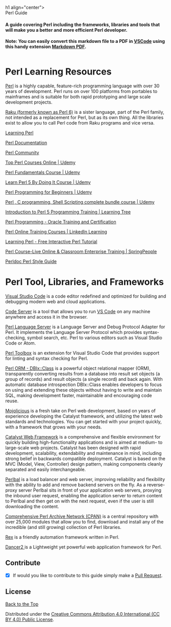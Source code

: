 h1 align="center">
 <img src="">
  <br />
 Perl Guide
</h1>

#### A guide covering Perl including the frameworks, libraries and tools that will make you a better and more efficient Perl developer.

**Note: You can easily convert this markdown file to a PDF in [VSCode](https://code.visualstudio.com/) using this handy extension [Markdown PDF](https://marketplace.visualstudio.com/items?itemName=yzane.markdown-pdf).**

<p align="center">
 <img src="">
  <br />
</p>

# Perl Learning Resources

[Perl](https://www.perl.org/) is a highly capable, feature-rich programming language with over 30 years of development. Perl runs on over 100 platforms from portables to mainframes and is suitable for both rapid prototyping and large scale development projects.

[Raku (formerly known as Perl 6)](https://www.perl.org/about.html) is a sister language, part of the Perl family, not intended as a replacement for Perl, but as its own thing. All the libraries exist to allow you to call Perl code from Raku programs and vice versa.

[Learning Perl](https://www.perl.org/learn.html)

[Perl Documentation](https://www.perl.org/docs.html)

[Perl Community](https://www.perl.org/community.html)

[Top Perl Courses Online | Udemy](https://www.udemy.com/topic/perl/)

[Perl Fundamentals Course | Udemy](https://www.udemy.com/course/perl-fundamentals/)

[Learn Perl 5 By Doing It Course | Udemy](https://www.udemy.com/course/perltutorial/)

[Perl Programming for Beginners | Udemy](https://www.udemy.com/course/perl-programming-for-beginners/)

[Perl , C programming, Shell Scripting complete bundle course | Udemy](https://www.udemy.com/course/perl-programming-for-beginners-b/)

[Introduction to Perl 5 Programming Training | Learning Tree](https://www.learningtree.com/courses/431/introductory-perl-5-programming-training/)

[Perl Programming - Oracle Training and Certification](https://education.oracle.com/perl-programming/courP_1278)

[Perl Online Training Courses | LinkedIn Learning](https://www.linkedin.com/learning/topics/perl)

[Learning Perl - Free Interactive Perl Tutorial](https://www.learn-perl.org/)

[Perl Course-Live Online & Classroom Enterprise Training | SpringPeople](https://www.springpeople.com/perl-training)

[Perldoc Perl Style Guide](https://perldoc.perl.org/perldocstyle)

# Perl Tool, Libraries, and Frameworks

[Visual Studio Code](https://code.visualstudio.com/) is a code editor redefined and optimized for building and debugging modern web and cloud applications.

[Code Server](https://coder.com/) is a tool that allows you to run [VS Code](https://code.visualstudio.com/) on any machine anywhere and access it in the browser.

[Perl Language Server](https://marketplace.visualstudio.com/items?itemName=richterger.perl) is a Language Server and Debug Protocol Adapter for Perl. It implements the Language Server Protocol which provides syntax-checking, symbol search, etc. Perl to various editors such as Visual Studio Code or Atom.

[Perl Toolbox](https://marketplace.visualstudio.com/items?itemName=d9705996.perl-toolbox) is an extension for Visual Studio Code that provides support for linting and syntax checking for Perl.

[Perl ORM - DBIx::Class](https://www.perl.org/about/whitepapers/perl-database-orm.html) is a powerful object relational mapper (ORM), transparently converting results from a database into result set objects (a group of records) and result objects (a single record) and back again. With automatic database introspection DBIx::Class enables developers to focus on using and extending these objects without having to write and maintain SQL, making development faster, maintainable and encouraging code reuse.

[Mojolicious](https://mojolicious.org/) is a fresh take on Perl web development, based on years of experience developing the Catalyst framework, and utilizing the latest web standards and technologies. You can get started with your project quickly, with a framework that grows with your needs.

[Catalyst Web Framework](https://www.perl.org/about/whitepapers/perl-webframework.html) is a comprehensive and flexible environment for quickly building high-functionality applications and is aimed at medium- to large-scale web projects. Catalyst has been designed with rapid development, scalability, extendability and maintenance in mind, including strong belief in backwards compatible deployment. Catalyst is based on the MVC (Model, View, Controller) design pattern, making components cleanly separated and easily interchangeable.

[Perlbal](https://metacpan.org/module/Perlbal) is a load balancer and web server, improving reliability and flexibility with the ability to add and remove backend servers on the fly. As a reverse-proxy server Perlbal sits in front of your application web servers, proxying the inbound user request, enabling the application server to return content to Perlbal and then get on with the next request, even if the user is still downloading the content.

[Comprehensive Perl Archive Network (CPAN)](https://www.perl.org/about/whitepapers/perl-cpan.html) is a central repository with over 25,000 modules that allow you to find, download and install any of the incredible (and still growing) collection of Perl libraries.

[Rex](https://www.rexify.org/) is a  friendly automation framework written in Perl.

[Dancer2 ](https://github.com/PerlDancer/Dancer2) is a Lightweight yet powerful web application framework for Perl.

## Contribute

- [x] If would you like to contribute to this guide simply make a [Pull Request](https://github.com/mikeroyal/Perl-Guide/pulls).


## License
[Back to the Top](https://github.com/mikeroyal/Perl-Guide#table-of-contents)

Distributed under the [Creative Commons Attribution 4.0 International (CC BY 4.0) Public License](https://creativecommons.org/licenses/by/4.0/).
